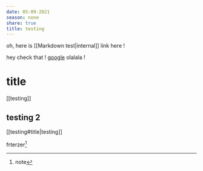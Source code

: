 ```yaml
---
date: 05-09-2021
season: none
share: true
title: testing
---
```


oh, here is [[Markdown test\|internal]]  link here !  
  
hey check that ! [google](https://www.google.fr) olalala !  
  
  
# title  
  
[[testing]]  
  
  
## testing 2  
[[testing#title\|testing]]

frterzer[^1]

[^1]: note